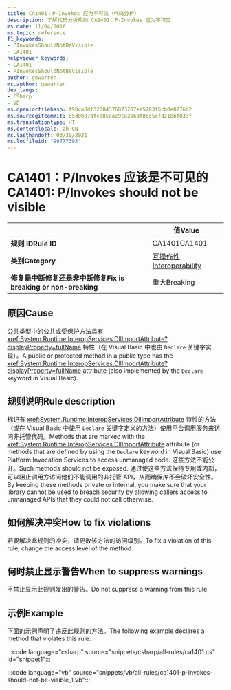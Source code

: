 ```yaml
---
title: CA1401：P-Invokes 应为不可见（代码分析）
description: 了解代码分析规则 CA1401：P-Invokes 应为不可见
ms.date: 11/04/2016
ms.topic: reference
f1_keywords:
- PInvokesShouldNotBeVisible
- CA1401
helpviewer_keywords:
- CA1401
- PInvokesShouldNotBeVisible
author: gewarren
ms.author: gewarren
dev_langs:
- CSharp
- VB
ms.openlocfilehash: f90ca8df32004376873207ee5203f5cb8e0276b2
ms.sourcegitcommit: 05d0087dfca85aac9ca2960f86c5efd218bf833f
ms.translationtype: HT
ms.contentlocale: zh-CN
ms.lasthandoff: 03/30/2021
ms.locfileid: "99777393"
---
```

# <a name="ca1401-pinvokes-should-not-be-visible"></a><span data-ttu-id="232b7-103">CA1401：P/Invokes 应该是不可见的</span><span class="sxs-lookup"><span data-stu-id="232b7-103">CA1401: P/Invokes should not be visible</span></span>

|                                     | <span data-ttu-id="232b7-104">值</span><span class="sxs-lookup"><span data-stu-id="232b7-104">Value</span></span>                      |
|-------------------------------------|----------------------------|
| <span data-ttu-id="232b7-105">**规则 ID**</span><span class="sxs-lookup"><span data-stu-id="232b7-105">**Rule ID**</span></span>                          | <span data-ttu-id="232b7-106">CA1401</span><span class="sxs-lookup"><span data-stu-id="232b7-106">CA1401</span></span>                     |
| <span data-ttu-id="232b7-107">**类别**</span><span class="sxs-lookup"><span data-stu-id="232b7-107">**Category**</span></span>                        | [<span data-ttu-id="232b7-108">互操作性</span><span class="sxs-lookup"><span data-stu-id="232b7-108">Interoperability</span></span>](interoperability-warnings.md) |
| <span data-ttu-id="232b7-109">**修复是中断修复还是非中断修复**</span><span class="sxs-lookup"><span data-stu-id="232b7-109">**Fix is breaking or non-breaking**</span></span> | <span data-ttu-id="232b7-110">重大</span><span class="sxs-lookup"><span data-stu-id="232b7-110">Breaking</span></span>                   |

## <a name="cause"></a><span data-ttu-id="232b7-111">原因</span><span class="sxs-lookup"><span data-stu-id="232b7-111">Cause</span></span>

<span data-ttu-id="232b7-112">公共类型中的公共或受保护方法具有 <xref:System.Runtime.InteropServices.DllImportAttribute?displayProperty=fullName> 特性（在 Visual Basic 中也由 `Declare` 关键字实现）。</span><span class="sxs-lookup"><span data-stu-id="232b7-112">A public or protected method in a public type has the <xref:System.Runtime.InteropServices.DllImportAttribute?displayProperty=fullName> attribute (also implemented by the `Declare` keyword in Visual Basic).</span></span>

## <a name="rule-description"></a><span data-ttu-id="232b7-113">规则说明</span><span class="sxs-lookup"><span data-stu-id="232b7-113">Rule description</span></span>

<span data-ttu-id="232b7-114">标记有 <xref:System.Runtime.InteropServices.DllImportAttribute> 特性的方法（或在 Visual Basic 中使用 `Declare` 关键字定义的方法）使用平台调用服务来访问非托管代码。</span><span class="sxs-lookup"><span data-stu-id="232b7-114">Methods that are marked with the <xref:System.Runtime.InteropServices.DllImportAttribute> attribute (or methods that are defined by using the `Declare` keyword in Visual Basic) use Platform Invocation Services to access unmanaged code.</span></span> <span data-ttu-id="232b7-115">这些方法不能公开。</span><span class="sxs-lookup"><span data-stu-id="232b7-115">Such methods should not be exposed.</span></span> <span data-ttu-id="232b7-116">通过使这些方法保持专用或内部，可以阻止调用方访问他们不能调用的非托管 API，从而确保库不会破坏安全性。</span><span class="sxs-lookup"><span data-stu-id="232b7-116">By keeping these methods private or internal, you make sure that your library cannot be used to breach security by allowing callers access to unmanaged APIs that they could not call otherwise.</span></span>

## <a name="how-to-fix-violations"></a><span data-ttu-id="232b7-117">如何解决冲突</span><span class="sxs-lookup"><span data-stu-id="232b7-117">How to fix violations</span></span>

<span data-ttu-id="232b7-118">若要解决此规则的冲突，请更改该方法的访问级别。</span><span class="sxs-lookup"><span data-stu-id="232b7-118">To fix a violation of this rule, change the access level of the method.</span></span>

## <a name="when-to-suppress-warnings"></a><span data-ttu-id="232b7-119">何时禁止显示警告</span><span class="sxs-lookup"><span data-stu-id="232b7-119">When to suppress warnings</span></span>

<span data-ttu-id="232b7-120">不禁止显示此规则发出的警告。</span><span class="sxs-lookup"><span data-stu-id="232b7-120">Do not suppress a warning from this rule.</span></span>

## <a name="example"></a><span data-ttu-id="232b7-121">示例</span><span class="sxs-lookup"><span data-stu-id="232b7-121">Example</span></span>

<span data-ttu-id="232b7-122">下面的示例声明了违反此规则的方法。</span><span class="sxs-lookup"><span data-stu-id="232b7-122">The following example declares a method that violates this rule.</span></span>

:::code language="csharp" source="snippets/csharp/all-rules/ca1401.cs" id="snippet1":::

:::code language="vb" source="snippets/vb/all-rules/ca1401-p-invokes-should-not-be-visible_1.vb":::
